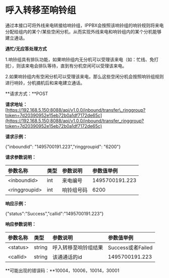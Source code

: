 # 呼入转移至响铃组

通过本接口可将外线来电转接给响铃组，IPPBX会按照该响铃组的响铃规则将来电分配给组内的某个/某些空闲分机，从而实现外线来电和响铃组内的某个分机能够建立通话。

**遇忙/无应答处理方式**

1.响铃组具有排队功能，如果响铃组内无分机可以受理该来电（如：忙线、免打扰），则该来电会排队等待，直到有分机空闲可以受理该来电。

2.如果响铃组内有空闲分机可以受理该来电，那么这些空闲分机会按照响铃组规则进行响铃，分机摘机后和来电建立通话。

**请求方式：**POST

**请求地址：**[https://192.168.5.150:8088/api/v1.0.0/inbound/transfer\_ringgroup?token=7d20390952e15eb72b0a1df7172de65c](https://192.168.5.150:8088/api/v1.0.0/inbound/transfer_ringgroup?token=7d20390952e15eb72b0a1df7172de65c)

**请求示例：**

{"inboundid": "1495700191.223","ringgroupid": "6200"}

**请求参数说明：**

| 参数名称 | 类型 | 参数说明 | 参数值举例 |
| :--- | :--- | :--- | :--- |
| &lt;inboundid&gt; | int | 来电编号 | 1495700191.223 |
| &lt;ringgroupid&gt; | int | 响铃组号码 | 6200 |

**响应示例：**

{"status":"Success","callid":"1495700191.223”}

**响应参数说明：**

| 参数名称 | 类型 | 参数说明 | 参数值举例 |
| :--- | :--- | :--- | :--- |
| &lt;status&gt; | string | 呼入转移至响铃组结果 | Success或者Failed |
| &lt;callid&gt; | string | 该通通话的id | 1495700191.223 |

**可能出现的错误码：**10004，10006，10014，30001

